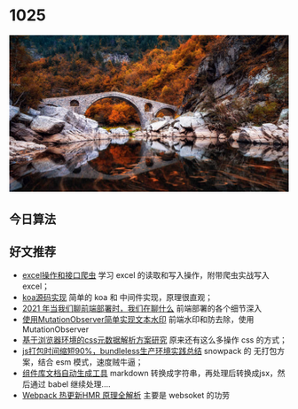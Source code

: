 
# 1025

![](./bg-imgs/1025.jpg)



## 今日算法


## 好文推荐

- [excel操作和接口爬虫](https://juejin.cn/post/7022781507571810340) 学习 excel 的读取和写入操作，附带爬虫实战写入 excel；
- [koa源码实现](https://juejin.cn/post/7022626279048347679) 简单的 koa 和 中间件实现，原理很直观；
- [2021 年当我们聊前端部署时，我们在聊什么](https://juejin.cn/post/7017710911443959839) 前端部署的各个细节深入
- [使用MutationObserver简单实现文本水印](https://juejin.cn/post/7020602166591111205) 前端水印和防去除，使用 MutationObserver
- [基于浏览器环境的css元数据解析方案研究](https://juejin.cn/post/7010589881466372104) 原来还有这么多操作 css 的方式；
- [js打包时间缩短90%，bundleless生产环境实践总结](https://juejin.cn/post/7010585760642367496) snowpack 的 无打包方案，结合 esm 模式，速度贼牛逼；
- [组件库文档自动生成工具](https://juejin.cn/post/6994721311624970254) markdown 转换成字符串，再处理后转换成jsx，然后通过 babel 继续处理....
- [Webpack 热更新HMR 原理全解析](https://mp.weixin.qq.com/s/jdWlYtW6Ie0GjuypoFfk1g) 主要是 websoket 的功劳

